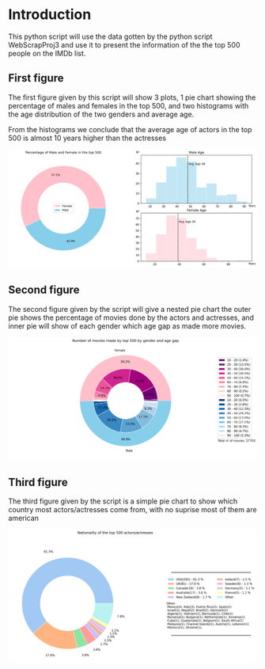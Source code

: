 # Introduction
This python script will use the data gotten by the python script WebScrapProj3 and use it to present the information of the the top 500 people on the IMDb list.

## First figure
The first figure given by this script will show 3 plots, 1 pie chart showing the percentage of males and females in the top 500, and two histograms with the age distribution of the two genders and average age.

From the histograms we conclude that the average age of actors in the top 500 is almost 10 years higher than the actresses

![Gender_Age](https://github.com/avlis-MMO/Data-Analyses/blob/main/DA2/Gender_Age.png?raw=true)

## Second figure
The second figure given by the script will give a nested pie chart the outer pie shows the percentage of movies done by the actors and actresses, and inner pie will show of each gender which age gap as made more movies.

![Movies](https://github.com/avlis-MMO/Data-Analyses/blob/main/DA2/Movies.png?raw=true)

## Third figure
The third figure given by the script is a simple pie chart to show which country most actors/actresses come from, with no suprise most of them are american

![Nat](https://github.com/avlis-MMO/Data-Analyses/blob/main/DA2/Nat.png?raw=true)
